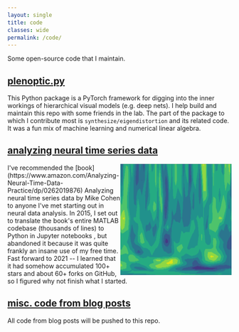 ```yaml
---
layout: single
title: code
classes: wide
permalink: /code/
---
```


Some open-source code that I maintain.

## [<i class="fab fa-github"></i> plenoptic.py ](https://github.com/LabForComputationalVision/plenoptic) 

This Python package is a PyTorch framework for digging into the inner workings of hierarchical visual models (e.g. deep nets).
I help build and maintain this repo with some friends in the lab.
The part of the package to which I contribute most is ``synthesize/eigendistortion`` and its related code. It was a fun mix of machine learning and numerical linear algebra.


## [<i class="fab fa-github"></i> analyzing neural time series data](https://github.com/lyndond/Analyzing_Neural_Time_Series) 
 <img src="/assets/code_page/ants.png" alt="" width="250" height="250" style="float:right">
I've recommended the [book](https://www.amazon.com/Analyzing-Neural-Time-Data-Practice/dp/0262019876) Analyzing neural time series data by Mike Cohen to anyone I've met starting out in neural data analysis. 
In 2015, I set out to translate the book's entire MATLAB codebase (thousands of lines) to Python in Jupyter notebooks , but abandoned it because it was quite frankly an insane use of my free time. Fast forward to 2021 -- I learned that it had somehow accumulated 100+ stars and about 60+ forks on GitHub, so I figured why not finish what I started. 


## [<i class="fab fa-github"></i> misc. code from blog posts](https://github.com/lyndond/lyndond.github.io/tree/master/code) 
All code from blog posts will be pushed to this repo.

